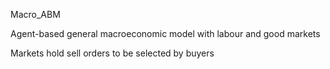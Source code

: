 Macro_ABM

Agent-based general macroeconomic model with labour and good markets

Markets hold sell orders to be selected by buyers